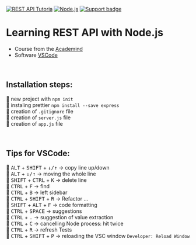[![REST API Tutoria](https://img.shields.io/badge/Tutorial-RESTful%20API-6d81b3.svg)](https://restfulapi.net/)
[![Node.js](https://img.shields.io/badge/download-Node.js-026e00.svg?logo=node.js)](https://nodejs.org/)
[![Support badge](https://img.shields.io/badge/stackoverflow-REST%20API-6d81b3.svg?logo=stackoverflow)](https://stackoverflow.com/search?q=rest+api)
<br>

# Learning REST API with Node.js

- Course from the [Academind](https://www.youtube.com/watch?v=0oXYLzuucwE&list=PL55RiY5tL51q4D-B63KBnygU6opNPFk_q)
- Software [VSCode](https://code.visualstudio.com/)

<br>

## Installation steps:

:small_orange_diamond: new project with `npm init`  
:small_orange_diamond: instaling prettier `npm install --save express`  
:small_orange_diamond: creation of `.gitignore` file  
:small_orange_diamond: creation of `server.js` file  
:small_orange_diamond: creation of `app.js` file

<br>

## Tips for VSCode:

:small_orange_diamond: <kbd>ALT</kbd> + <kbd>SHIFT</kbd> + <kbd>↓/↑</kbd> -> copy line up/down  
:small_orange_diamond: <kbd>ALT</kbd> + <kbd>↓/↑</kbd> -> moving the whole line  
:small_orange_diamond: <kbd>SHIFT</kbd> + <kbd>CTRL</kbd> + <kbd>K</kbd> -> delete line  
:small_orange_diamond: <kbd>CTRL</kbd> + <kbd>F</kbd> -> find  
:small_orange_diamond: <kbd>CTRL</kbd> + <kbd>B</kbd> -> left sidebar  
:small_orange_diamond: <kbd>CTRL</kbd> + <kbd>SHIFT</kbd> + <kbd>R</kbd> -> Refactor ...  
:small_orange_diamond: <kbd>SHIFT</kbd> + <kbd>ALT</kbd> + <kbd>F</kbd> -> code formatting  
:small_orange_diamond: <kbd>CTRL</kbd> + <kbd>SPACE</kbd> -> suggestions  
:small_orange_diamond: <kbd>CTRL</kbd> + <kbd>.</kbd> -> suggestion of value extraction  
:small_orange_diamond: <kbd>CTRL</kbd> + <kbd>C</kbd> -> cancelling Node process: hit twice  
:small_orange_diamond: <kbd>CTRL</kbd> + <kbd>R</kbd> -> refresh Tests  
:small_orange_diamond: <kbd>CTRL</kbd> + <kbd>SHIFT</kbd> + <kbd>P</kbd> -> reloading the VSC window `Developer: Reload Window`
